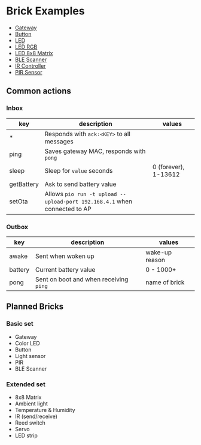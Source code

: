 # Brick Examples

- [Gateway](gateway)
- [Button](button)
- [LED](led)
- [LED RGB](led-rgb)
- [LED 8x8 Matrix](led-matrix)
- [BLE Scanner](ble)
- [IR Controller](ir)
- [PIR Sensor](pir)

## Common actions

### Inbox

| key        | description                                                               | values               |
|------------|---------------------------------------------------------------------------|----------------------|
| *          | Responds with `ack:<KEY>` to all messages                                 |                      |
| ping       | Saves gateway MAC, responds with `pong`                                   |                      |
| sleep      | Sleep for `value` seconds                                                 | 0 (forever), 1-13612 |
| getBattery | Ask to send battery value                                                 |                      |
| setOta     | Allows `pio run -t upload --upload-port 192.168.4.1` when connected to AP |                      |

### Outbox

| key     | description                            | values         |
|---------|----------------------------------------|----------------|
| awake   | Sent when woken up                     | wake-up reason |
| battery | Current battery value                  | 0 - 1000+      |
| pong    | Sent on boot and when receiving `ping` | name of brick  |

## Planned Bricks

### Basic set

- Gateway
- Color LED
- Button
- Light sensor
- PIR
- BLE Scanner

### Extended set

- 8x8 Matrix
- Ambient light
- Temperature & Humidity
- IR (send/receive)
- Reed switch
- Servo
- LED strip
